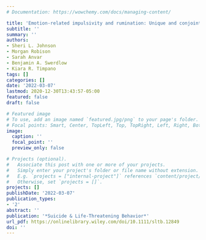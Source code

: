 ```yaml
---
# Documentation: https://wowchemy.com/docs/managing-content/

title: 'Emotion‐related impulsivity and rumination: Unique and conjoint effects on suicidal ideation, suicide attempts, and nonsuicidal self‐injury across two samples'
subtitle: ''
summary: ''
authors:
- Sheri L. Johnson
- Morgan Robison
- Sarah Anvar
- Benjamin A. Swerdlow
- Kiara R. Timpano
tags: []
categories: []
date: '2022-03-07'
lastmod: 2020-12-30T13:43:57-05:00
featured: false
draft: false

# Featured image
# To use, add an image named `featured.jpg/png` to your page's folder.
# Focal points: Smart, Center, TopLeft, Top, TopRight, Left, Right, BottomLeft, Bottom, BottomRight.
image:
  caption: ''
  focal_point: ''
  preview_only: false

# Projects (optional).
#   Associate this post with one or more of your projects.
#   Simply enter your project's folder or file name without extension.
#   E.g. `projects = ["internal-project"]` references `content/project/deep-learning/index.md`.
#   Otherwise, set `projects = []`.
projects: []
publishDate: '2022-03-07'
publication_types:
- '2'
abstract: ''
publication: '*Suicide & Life-Threatening Behavior*'
url_pdf: https://onlinelibrary.wiley.com/doi/10.1111/sltb.12849
doi: ''
---
```

